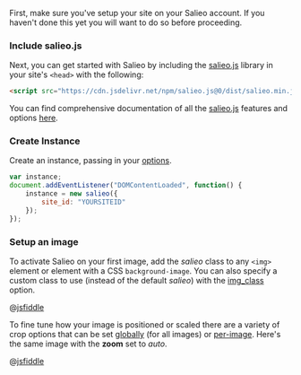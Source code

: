 First, make sure you've setup your site on your Salieo account. If you haven't done this yet you will want to do so before proceeding.

### Include salieo.js
Next, you can get started with Salieo by including the [salieo.js](https://github.com/salieo/salieo.js) library in your site's `<head>` with the following:

```html
<script src="https://cdn.jsdelivr.net/npm/salieo.js@0/dist/salieo.min.js" defer></script>
```

You can find comprehensive documentation of all the [salieo.js](https://github.com/salieo/salieo.js) features and options [here](https://github.com/salieo/salieo.js).

### Create Instance

Create an instance, passing in your [options](https://github.com/salieo/salieo.js#options).

```javascript
var instance;
document.addEventListener("DOMContentLoaded", function() {
    instance = new salieo({
        site_id: "YOURSITEID"
    });
});
```

### Setup an image

To activate Salieo on your first image, add the *salieo* class to any `<img>` element or element with a CSS `background-image`. You can also specify a custom class to use (instead of the default *salieo*) with the [img_class](https://github.com/salieo/salieo.js#img_class) option.

@[jsfiddle](8z8ss6qy)

To fine tune how your image is positioned or scaled there are a variety of crop options that can be set [globally](https://github.com/salieo/salieo.js#crop_options) (for all images) or [per-image](https://github.com/salieo/salieo.js#crop-options). Here's the same image with the **zoom** set to *auto*.

@[jsfiddle](81q8kpkv)